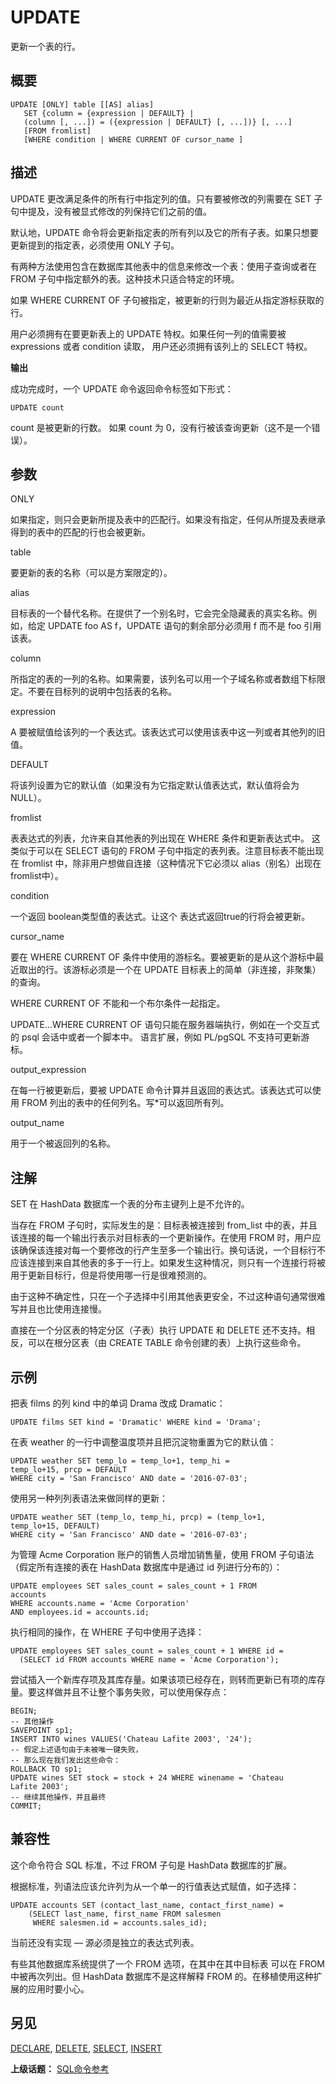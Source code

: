 # UPDATE

更新一个表的行。

## 概要

```
UPDATE [ONLY] table [[AS] alias]
   SET {column = {expression | DEFAULT} |
   (column [, ...]) = ({expression | DEFAULT} [, ...])} [, ...]
   [FROM fromlist]
   [WHERE condition | WHERE CURRENT OF cursor_name ]
```

## 描述

UPDATE 更改满足条件的所有行中指定列的值。只有要被修改的列需要在 SET 子句中提及，没有被显式修改的列保持它们之前的值。

默认地，UPDATE 命令将会更新指定表的所有列以及它的所有子表。如果只想要更新提到的指定表，必须使用 ONLY 子句。

有两种方法使用包含在数据库其他表中的信息来修改一个表：使用子查询或者在 FROM 子句中指定额外的表。这种技术只适合特定的环境。

如果 WHERE CURRENT OF 子句被指定，被更新的行则为最近从指定游标获取的行。

用户必须拥有在要更新表上的 UPDATE 特权。如果任何一列的值需要被 expressions 或者 condition 读取， 用户还必须拥有该列上的 SELECT 特权。

**输出**

成功完成时，一个 UPDATE 命令返回命令标签如下形式：

```
UPDATE count
```

count 是被更新的行数。 如果 count 为 0，没有行被该查询更新（这不是一个错误）。

## 参数

ONLY

如果指定，则只会更新所提及表中的匹配行。如果没有指定，任何从所提及表继承得到的表中的匹配的行也会被更新。

table

要更新的表的名称（可以是方案限定的）。

alias

目标表的一个替代名称。在提供了一个别名时，它会完全隐藏表的真实名称。例如，给定 UPDATE foo AS f，UPDATE 语句的剩余部分必须用 f 而不是 foo 引用该表。

column

所指定的表的一列的名称。如果需要，该列名可以用一个子域名称或者数组下标限定。不要在目标列的说明中包括表的名称。

expression

A 要被赋值给该列的一个表达式。该表达式可以使用该表中这一列或者其他列的旧值。

DEFAULT

将该列设置为它的默认值（如果没有为它指定默认值表达式，默认值将会为 NULL）。

fromlist

表表达式的列表，允许来自其他表的列出现在 WHERE 条件和更新表达式中。 这类似于可以在 SELECT 语句的 FROM 子句中指定的表列表。注意目标表不能出现在 fromlist 中，除非用户想做自连接（这种情况下它必须以 alias（别名）出现在 fromlist中）。

condition

一个返回 boolean类型值的表达式。让这个 表达式返回true的行将会被更新。

cursor\_name

要在 WHERE CURRENT OF 条件中使用的游标名。要被更新的是从这个游标中最近取出的行。该游标必须是一个在 UPDATE 目标表上的简单（非连接，非聚集）的查询。

WHERE CURRENT OF 不能和一个布尔条件一起指定。

UPDATE...WHERE CURRENT OF 语句只能在服务器端执行，例如在一个交互式的 psql 会话中或者一个脚本中。 语言扩展，例如 PL/pgSQL 不支持可更新游标。

output\_expression

在每一行被更新后，要被 UPDATE 命令计算并且返回的表达式。该表达式可以使用 FROM 列出的表中的任何列名。写\*可以返回所有列。

output\_name

用于一个被返回列的名称。

## 注解

SET 在 HashData 数据库一个表的分布主键列上是不允许的。

当存在 FROM 子句时，实际发生的是：目标表被连接到 from\_list                                                                                                                                                                                                                                                                                                                                                                                                                                                                                                                                                                                                                                                                                                                                               中的表，并且该连接的每一个输出行表示对目标表的一个更新操作。在使用 FROM 时，用户应该确保该连接对每一个要修改的行产生至多一个输出行。换句话说，一个目标行不应该连接到来自其他表的多于一行上。如果发生这种情况，则只有一个连接行将被用于更新目标行，但是将使用哪一行是很难预测的。

由于这种不确定性，只在一个子选择中引用其他表更安全，不过这种语句通常很难写并且也比使用连接慢。

直接在一个分区表的特定分区（子表）执行 UPDATE 和 DELETE 还不支持。相反，可以在根分区表（由 CREATE TABLE 命令创建的表）上执行这些命令。

## 示例

把表 films 的列 kind 中的单词 Drama 改成 Dramatic：

```
UPDATE films SET kind = 'Dramatic' WHERE kind = 'Drama';
```

在表 weather 的一行中调整温度项并且把沉淀物重置为它的默认值：

```
UPDATE weather SET temp_lo = temp_lo+1, temp_hi = 
temp_lo+15, prcp = DEFAULT
WHERE city = 'San Francisco' AND date = '2016-07-03';
```

使用另一种列列表语法来做同样的更新：

```
UPDATE weather SET (temp_lo, temp_hi, prcp) = (temp_lo+1, 
temp_lo+15, DEFAULT)
WHERE city = 'San Francisco' AND date = '2016-07-03';
```

为管理 Acme Corporation 账户的销售人员增加销售量，使用 FROM 子句语法（假定所有连接的表在 HashData 数据库中是通过 id 列进行分布的）：

```
UPDATE employees SET sales_count = sales_count + 1 FROM 
accounts
WHERE accounts.name = 'Acme Corporation'
AND employees.id = accounts.id;
```

执行相同的操作，在 WHERE 子句中使用子选择：

```
UPDATE employees SET sales_count = sales_count + 1 WHERE id =
  (SELECT id FROM accounts WHERE name = 'Acme Corporation');
```

尝试插入一个新库存项及其库存量。如果该项已经存在，则转而更新已有项的库存量。要这样做并且不让整个事务失败，可以使用保存点：

```
BEGIN;
-- 其他操作
SAVEPOINT sp1;
INSERT INTO wines VALUES('Chateau Lafite 2003', '24');
-- 假定上述语句由于未被唯一键失败，
-- 那么现在我们发出这些命令：
ROLLBACK TO sp1;
UPDATE wines SET stock = stock + 24 WHERE winename = 'Chateau 
Lafite 2003';
-- 继续其他操作，并且最终
COMMIT;
```

## 兼容性

这个命令符合 SQL 标准，不过 FROM 子句是 HashData 数据库的扩展。

根据标准，列语法应该允许列为从一个单一的行值表达式赋值，如子选择：

```
UPDATE accounts SET (contact_last_name, contact_first_name) =
    (SELECT last_name, first_name FROM salesmen
     WHERE salesmen.id = accounts.sales_id);
```

当前还没有实现 — 源必须是独立的表达式列表。

有些其他数据库系统提供了一个 FROM 选项，在其中在其中目标表 可以在 FROM 中被再次列出。但   HashData 数据库不是这样解释 FROM 的。在移植使用这种扩展的应用时要小心。

## 另见

[DECLARE](./declare.md), [DELETE](./delete.md), [SELECT](./select.md), [INSERT](./insert.md)

**上级话题：** [SQL命令参考](./README.md)

